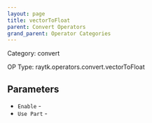 ```yaml
---
layout: page
title: vectorToFloat
parent: Convert Operators
grand_parent: Operator Categories
---
```


Category: convert

OP Type: raytk.operators.convert.vectorToFloat

## Parameters

* `Enable` - 
* `Use Part` -
